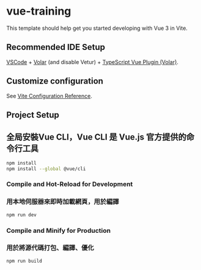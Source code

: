 # vue-training

This template should help get you started developing with Vue 3 in Vite.

## Recommended IDE Setup

[VSCode](https://code.visualstudio.com/) + [Volar](https://marketplace.visualstudio.com/items?itemName=Vue.volar) (and disable Vetur) + [TypeScript Vue Plugin (Volar)](https://marketplace.visualstudio.com/items?itemName=Vue.vscode-typescript-vue-plugin).

## Customize configuration

See [Vite Configuration Reference](https://vitejs.dev/config/).

## Project Setup
## 全局安裝Vue CLI，Vue CLI 是 Vue.js 官方提供的命令行工具
```sh
npm install
npm install --global @vue/cli
```

### Compile and Hot-Reload for Development
### 用本地伺服器來即時加載網頁，用於編譯
```sh
npm run dev
```

### Compile and Minify for Production
### 用於將源代碼打包、編譯、優化
```sh
npm run build
```

